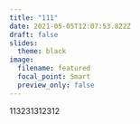 ```yaml
---
title: "111"
date: 2021-05-05T12:07:53.822Z
draft: false
slides:
  theme: black
image:
  filename: featured
  focal_point: Smart
  preview_only: false
---
```

113231312312